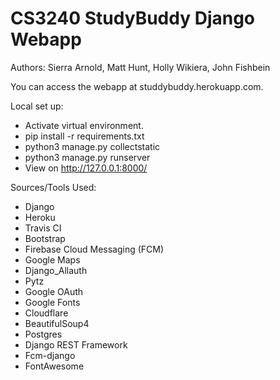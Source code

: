 # CS3240 StudyBuddy Django Webapp
Authors: Sierra Arnold, Matt Hunt, Holly Wikiera, John Fishbein

You can access the webapp at studdybuddy.herokuapp.com.

Local set up:

- Activate virtual environment.
- pip install -r requirements.txt
- python3 manage.py collectstatic
- python3 manage.py runserver
- View on http://127.0.0.1:8000/

Sources/Tools Used:
* Django
* Heroku
* Travis CI
* Bootstrap
* Firebase Cloud Messaging (FCM)
* Google Maps
* Django_Allauth
* Pytz
* Google OAuth
* Google Fonts
* Cloudflare
* BeautifulSoup4
* Postgres
* Django REST Framework
* Fcm-django
* FontAwesome
